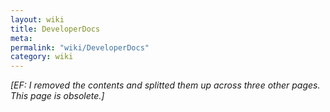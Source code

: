 ```yaml
---
layout: wiki
title: DeveloperDocs
meta: 
permalink: "wiki/DeveloperDocs"
category: wiki
---
```

<!-- Name: DeveloperDocs -->
<!-- Version: 16 -->
<!-- Author: efocht -->

_[EF: I removed the contents and splitted them up across three other pages. This page is obsolete.]_
